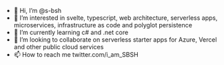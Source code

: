 - 👋 Hi, I’m @s-bsh
- 👀 I’m interested in svelte, typescript, web architecture, serverless apps, microservices, infrastructure as code and polyglot persistence
- 🌱 I’m currently learning c# and .net core
- 💞️ I’m looking to collaborate on serverless starter apps for Azure, Vercel and other public cloud services
- 📫 How to reach me twitter.com/i_am_SBSH

<!---
s-bsh/s-bsh is a ✨ special ✨ repository because its `README.md` (this file) appears on your GitHub profile.
You can click the Preview link to take a look at your changes.
--->
